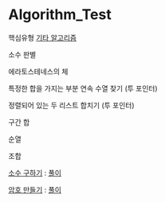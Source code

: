 # Algorithm_Test
핵심유형
[기타 알고리즘](Algorithm_Test/basic_al/)

소수 판별

에라토스테네스의 체

특정한 합을 가지는 부분 연속 수열 찾기 (투 포인터)

정렬되어 있는 두 리스트 합치기 (투 포인터)

구간 합

순열

조합

[소수 구하기](https://www.acmicpc.net/problem/1929) : [풀이](Algorithm_Test/Basic_Alg/prime_test1.py)

[암호 만들기](https://www.acmicpc.net/problem/1759) : [풀이](Algorithm_Test/Basic_Alg/password_test.py)
